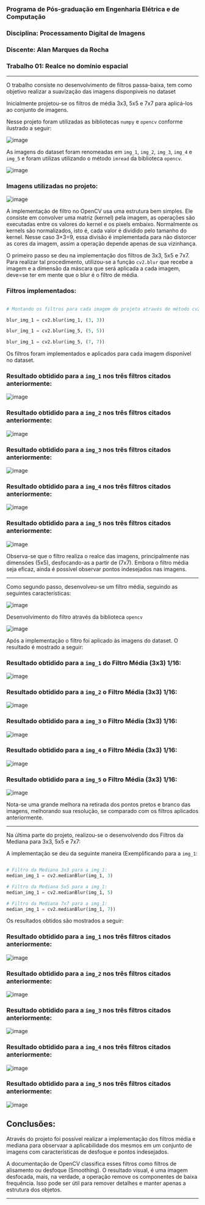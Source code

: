 ### Programa de Pós-graduação em Engenharia Elétrica e de Computação

### Disciplina: Processamento Digital de Imagens

### Discente: Alan Marques da Rocha

### Trabalho 01: Realce no domínio espacial

---

O trabalho consiste no desenvolvimento de filtros passa-baixa, tem como objetivo realizar a suavização das imagens disponpiveis no dataset

Inicialmente projetou-se os filtros de média 3x3, 5x5 e 7x7 para aplicá-los ao conjunto de imagens.

Nesse projeto foram utilizadas as bibliotecas ```numpy``` e ```opencv``` conforme ilustrado a seguir:

![image](https://user-images.githubusercontent.com/13985581/195952831-a4073f72-d806-4816-86ca-7cf4e9daafa5.png)

As imagens do dataset foram renomeadas em ```img_1```, ```img_2```, ```img_3```, ```img_4``` e ```img_5``` e foram utilizas utilizando o método ```imread``` da biblioteca ```opencv```.

![image](https://user-images.githubusercontent.com/13985581/195952974-c814ff19-20f0-4489-a93d-851fd35f405c.png)

### Imagens utilizadas no projeto:

![image](https://user-images.githubusercontent.com/13985581/195953148-b744ea70-e6e9-4d30-acc1-58707f2bdbc3.png)

A implementação de filtro no OpenCV usa uma estrutura bem simples. Ele consiste em convolver uma matriz (kernel) pela imagem, as operações são executadas entre os valores do kernel e os pixels embaixo.
Normalmente os kernels são normalizados, isto é, cada valor é dividido pelo tamanho do kernel. Nesse caso 3×3=9, essa divisão é implementada para não distorcer as cores da imagem, assim a operação depende apenas de sua vizinhança.

O primeiro passo se deu na implementação dos filtros de 3x3, 5x5 e 7x7. Para realizar tal procedimento, utilizou-se a função ```cv2.blur``` que recebe a imagem e a dimensão da máscara que será aplicada a cada imagem, deve=se ter em mente que o blur é o filtro de média.

### Filtros implementados:

```python

# Montando os filtros para cada imagem do projeto através do método cv2.blur da biblioteca opencv:

blur_img_1 = cv2.blur(img_1, (3, 3))

blur_img_1 = cv2.blur(img_5, (5, 5))

blur_img_1 = cv2.blur(img_5, (7, 7))

```

Os filtros foram implementados e aplicados para cada imagem disponível no dataset.

### Resultado obtidido para a ```img_1``` nos três filtros citados anteriormente:

![image](https://user-images.githubusercontent.com/13985581/195953576-a797736f-4e6f-4ff9-a698-db4b9266da13.png)

### Resultado obtidido para a ```img_2``` nos três filtros citados anteriormente:

![image](https://user-images.githubusercontent.com/13985581/195953782-45a1dbb7-c946-463d-b6c4-b69a73858dad.png)

### Resultado obtidido para a ```img_3``` nos três filtros citados anteriormente:

![image](https://user-images.githubusercontent.com/13985581/195953879-2327c1e9-5dd0-4958-bb03-1c14b54414c5.png)

### Resultado obtidido para a ```img_4``` nos três filtros citados anteriormente:

![image](https://user-images.githubusercontent.com/13985581/195954047-d49ff925-51f8-48c6-948e-f5be15ab46f7.png)

### Resultado obtidido para a ```img_5``` nos três filtros citados anteriormente:

![image](https://user-images.githubusercontent.com/13985581/195954143-77313083-6e28-44c0-a72c-51b6a8cb9f42.png)

Observa-se que o filtro realiza o realce das imagens, principalmente nas dimensões (5x5), desfocando-as a partir de (7x7). Embora o filtro média seja eficaz, ainda é possível observar pontos indesejados nas imagens.

---

Como segundo passo, desenvolveu-se um filtro média, seguindo as seguintes características:

![image](https://user-images.githubusercontent.com/13985581/195954494-c030015b-a8db-4165-8083-94114095cb07.png)

Desenvolvimento do filtro através da biblioteca ```opencv```

![image](https://user-images.githubusercontent.com/13985581/195954635-c0b95e36-c597-4275-ad13-9093cbd65b0d.png)

Após a implementação o filtro foi aplicado às imagens do dataset. O resultado é mostrado a seguir:

### Resultado obtidido para a ```img_1``` do Filtro Média (3x3) 1/16:

![image](https://user-images.githubusercontent.com/13985581/195954929-96dd221b-5885-4346-92ac-53b6e53601de.png)

### Resultado obtidido para a ```img_2``` o Filtro Média (3x3) 1/16:

![image](https://user-images.githubusercontent.com/13985581/195954951-27157730-bcaa-4fa8-b6fa-3dfd612e7815.png)

### Resultado obtidido para a ```img_3``` o Filtro Média (3x3) 1/16:

![image](https://user-images.githubusercontent.com/13985581/195954974-cc8b5f3a-dc73-48fa-8957-daad63e58e96.png)

### Resultado obtidido para a ```img_4``` o Filtro Média (3x3) 1/16:

![image](https://user-images.githubusercontent.com/13985581/195954989-5f00a552-42f6-4b4f-98a1-5485c4ecfb81.png)

### Resultado obtidido para a ```img_5``` o Filtro Média (3x3) 1/16:

![image](https://user-images.githubusercontent.com/13985581/195955016-8bd3ce9b-5e0f-4029-a3de-4eaf002165f4.png)

Nota-se uma grande melhora na retirada dos pontos pretos e branco das imagens, melhorando sua resolução, se comparado com os filtros aplicados anteriormente.

---

Na última parte do projeto, realizou-se o desenvolvendo dos Filtros da Mediana para 3x3, 5x5 e 7x7:

A implementação se deu da seguinte maneira (Exemplificando para a ```img_1```:

```python

# Filtro da Mediana 3x3 para a img_1:
median_img_1 = cv2.medianBlur(img_1, 3)

# Filtro da Mediana 5x5 para a img_1:
median_img_1 = cv2.medianBlur(img_1, 5)

# Filtro da Mediana 7x7 para a img_1:
median_img_1 = cv2.medianBlur(img_1, 7))

```

Os resultados obtidos são mostrados a seguir:

### Resultado obtidido para a ```img_1``` nos três filtros citados anteriormente:

![image](https://user-images.githubusercontent.com/13985581/195955833-baa18513-a89b-40b9-bef8-d8c81cd90264.png)

### Resultado obtidido para a ```img_2``` nos três filtros citados anteriormente:

![image](https://user-images.githubusercontent.com/13985581/195955935-584b5590-9cf1-411e-b432-61f6a5b80aea.png)

### Resultado obtidido para a ```img_3``` nos três filtros citados anteriormente:

![image](https://user-images.githubusercontent.com/13985581/195956021-9cf86007-e643-481f-ac22-58a8bd9f5dd8.png)

### Resultado obtidido para a ```img_4``` nos três filtros citados anteriormente:

![image](https://user-images.githubusercontent.com/13985581/195956193-7049365b-77e9-4647-86dd-4315fb9ea5be.png)

### Resultado obtidido para a ```img_5``` nos três filtros citados anteriormente:

![image](https://user-images.githubusercontent.com/13985581/195956113-f95bf564-2417-4f4f-b1e9-dd02c1a7139b.png)

## Conclusões:

Através do projeto foi possível realizar a implementação dos filtros média e mediana para observaar a aplicabilidade dos mesmos em um conjunto de imagens com características de desfoque e pontos indesejados.

A documentação de OpenCV classifica esses filtros como filtros de alisamento ou desfoque (Smoothing). O resultado visual, é uma imagem desfocada, mais, na verdade, a operação remove os componentes de baixa frequência. Isso pode ser útil para remover detalhes e manter apenas a estrutura dos objetos.

---
